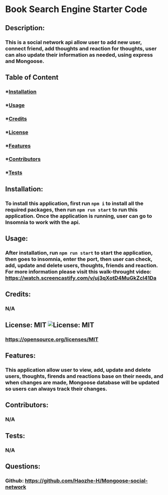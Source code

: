 # Book Search Engine Starter Code

## Description:

### This is a social network api allow user to add new user, connect friend, add thoughts and reaction for thoughts, user can also update their information as needed, using express and Mongoose.

## Table of Content

### \*[Installation](#installation)

### \*[Usage](#usage)

### \*[Credits](#credits)

### \*[License](#license)

### \*[Features](#features)

### \*[Contributors](#contributors)

### \*[Tests](#tests)

## Installation:

### To install this application, first run `npm i` to install all the required packages, then run `npm run start` to run this application. Once the application is running, user can go to Insomnia to work with the api.

## Usage:

### After installation, run `npm run start` to start the application, then goes to insomnia, enter the port, then user can check, add, update and delete users, thoughts, friends and reaction. For more information please visit this walk-throught video: https://watch.screencastify.com/v/uj3qXotD4MuGkZcl41Da

## Credits:

### N/A

## License: MIT ![License: MIT](https://img.shields.io/badge/License-MIT-yellow.svg)

### https://opensource.org/licenses/MIT

## Features:

### This application allow user to view, add, update and delete users, thoughts, firends and reactions base on their needs, and when changes are made, Mongoose database will be updated so users can always track their changes.

## Contributors:

### N/A

## Tests:

### N/A

## Questions:

### Github: https://github.com/Haozhe-H/Mongoose-social-network